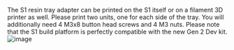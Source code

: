 The S1 resin tray adapter can be printed on the S1 itself or on a filament 3D printer as well.
Please print two units, one for each side of the tray. 
You will additionally need 4 M3x8 button head screws and 4 M3 nuts.
Please note that the S1 build platform is perfectly compatible with the new Gen 2 Dev kit.
![image](https://github.com/Lite3DP/Lite3DP-Gen-2/assets/70020406/e6a357fd-177b-4b56-9936-de44ea85d2b7)
